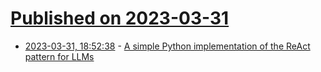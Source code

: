 # [Published on 2023-03-31](index.md)

* [2023-03-31, 18:52:38](https://lobste.rs/s/plehbw/simple_python_implementation_react) - [A simple Python implementation of the ReAct pattern for LLMs](https://til.simonwillison.net/llms/python-react-pattern)
